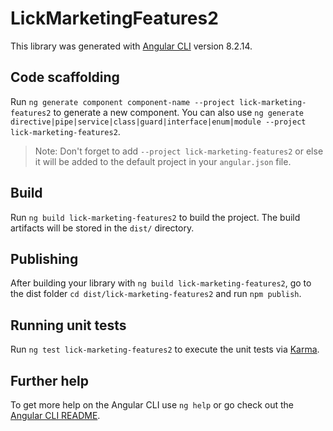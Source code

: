 # LickMarketingFeatures2

This library was generated with [Angular CLI](https://github.com/angular/angular-cli) version 8.2.14.

## Code scaffolding

Run `ng generate component component-name --project lick-marketing-features2` to generate a new component. You can also use `ng generate directive|pipe|service|class|guard|interface|enum|module --project lick-marketing-features2`.
> Note: Don't forget to add `--project lick-marketing-features2` or else it will be added to the default project in your `angular.json` file. 

## Build

Run `ng build lick-marketing-features2` to build the project. The build artifacts will be stored in the `dist/` directory.

## Publishing

After building your library with `ng build lick-marketing-features2`, go to the dist folder `cd dist/lick-marketing-features2` and run `npm publish`.

## Running unit tests

Run `ng test lick-marketing-features2` to execute the unit tests via [Karma](https://karma-runner.github.io).

## Further help

To get more help on the Angular CLI use `ng help` or go check out the [Angular CLI README](https://github.com/angular/angular-cli/blob/master/README.md).
